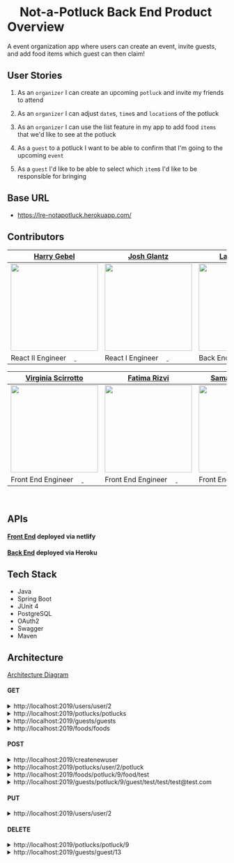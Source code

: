 # <span role="image" aria-label="🥘" style="font-family: &quot;Apple Color Emoji&quot;, &quot;Segoe UI Emoji&quot;, NotoColorEmoji, &quot;Noto Color Emoji&quot;, &quot;Segoe UI Symbol&quot;, &quot;Android Emoji&quot;, EmojiSymbols; line-height: 1em;">🥘</span> Not-a-Potluck Back End Product Overview

A event organization app where users can create an event, invite guests, and add food items which guest can then claim!

## User Stories
1. As an `organizer` I can create an upcoming `potluck` and invite my friends to attend

2. As an `organizer` I can adjust `date`s, `time`s and `location`s of the potluck

3. As an `organizer` I can use the list feature in my app to add food `items` that we'd like to see at the potluck

4. As a `guest` to a potluck I want to be able to confirm that I'm going to the upcoming `event`

5. As a `guest` I'd like to be able to select which `item`s I'd like to be responsible for bringing

## Base URL
- https://lre-notapotluck.herokuapp.com/

## Contributors

| [Harry Gebel](https://github.com/HarryHenryGebel)                                                                                                                     | [Josh Glantz](https://github.com/Jahteo)                                                                                                                     | [Lauren Emick](https://github.com/laurenemick)                                                                                                                     | [Ava Wingfield](https://github.com/avawing)                                                                                                                     |  
|-----------------------------------------------------------------------------------------------------------------------------------------------------------------|----------------------------------------------------------------------------------------------------------------------------------------------------------------------|-----------------------------------------------------------------------------------------------------------------------------------------------------------------|----------------------------------------------------------------------------------------------------------------------------------------------------------------------|
| [<img src="https://avatars3.githubusercontent.com/u/1482486?s=460&u=7d08f54ec0a05764e016399e3a404b3831c08331&v=4" width = "200" />](https://github.com/HarryHenryGebel) | [<img src="https://avatars3.githubusercontent.com/u/65362632?s=460&u=d3fe1f25d6d736abb735bfaaa07bdc19bc0e850d&v=4" width = "200" />](https://github.com/Jahteo) | [<img src="https://avatars0.githubusercontent.com/u/64444915?s=460&u=a9c3af2aa4f156e00677aef2e7fd2b210898c311&v=4" width = "200" />](https://github.com/laurenemick) | [<img src="https://avatars1.githubusercontent.com/u/64428775?s=460&u=b978293f3ab12800a3f6d3caf917e22fe4de55a1&v=4" width = "200" />](https://github.com/avawing) |
|                                   React II Engineer    [<img src="https://github.com/favicon.ico" width="15"> ](https://github.com/HarryHenryGebel)   [ <img src="https://static.licdn.com/sc/h/al2o9zrvru7aqj8e1x2rzsrca" width="15"> ](https://www.linkedin.com/in/harryhenrygebel/)                                     |                          React I Engineer              [<img src="https://github.com/favicon.ico" width="15"> ](https://github.com/Jahteo)     [ <img src="https://static.licdn.com/sc/h/al2o9zrvru7aqj8e1x2rzsrca" width="15"> ](https://www.linkedin.com/in/josh-glantzhucks/)                                     |                                 Back End Engineer      [<img src="https://github.com/favicon.ico" width="15"> ](https://github.com/laurenemick)   [ <img src="https://static.licdn.com/sc/h/al2o9zrvru7aqj8e1x2rzsrca" width="15"> ](https://www.linkedin.com/in/laurenemick/)                                     |                                    React II Engineer   [<img src="https://github.com/favicon.ico" width="15"> ](https://github.com/avawing)   [ <img src="https://static.licdn.com/sc/h/al2o9zrvru7aqj8e1x2rzsrca" width="15"> ](https://www.linkedin.com/in/avawingfield/)                                     |
                   

| [Virginia Scirrotto](https://github.com/c0d3-vp)                                                                                                                     | [Fatima Rizvi](https://github.com/fatima-rizvi)                                                                                                                     | [Samantha Dutcher](https://github.com/Samantha-Dutcher1986)                                                                                                                     |  
|-----------------------------------------------------------------------------------------------------------------------------------------------------------------|----------------------------------------------------------------------------------------------------------------------------------------------------------------------|----------------------------------------------------------------------------------------------------------------------------------------------------------------------|
| [<img src="https://avatars3.githubusercontent.com/u/42188072?s=460&u=2ada381430d55b71c5edd97770e4c8e61f7eedc1&v=4" width = "200" />](https://github.com/c0d3-vp) | [<img src="https://avatars2.githubusercontent.com/u/68958153?s=460&u=df691c22c18efbffeabb1a3cae329d3b08e6d768&v=4" width = "200" />](https://github.com/fatima-rizvi)                | [<img src="https://avatars2.githubusercontent.com/u/68967583?s=460&u=ccb7bbd7643ed7994f0d2882eca812a9968968b1&v=4" width = "200" />](https://github.com/Samantha-Dutcher1986) |
|                                Front End Engineer       [<img src="https://github.com/favicon.ico" width="15"> ](https://github.com/c0d3-vp)   [ <img src="https://static.licdn.com/sc/h/al2o9zrvru7aqj8e1x2rzsrca" width="15"> ](https://www.linkedin.com/in/virginia-a-scirrotto-60b072163/)                                     |                               Front End Engineer        [<img src="https://github.com/favicon.ico" width="15"> ](https://github.com/fatima-rizvi)  [ <img src="https://static.licdn.com/sc/h/al2o9zrvru7aqj8e1x2rzsrca" width="15"> ](https://www.linkedin.com/in/fatima-rizvi/)                                        |                                   Front End Engineer    [<img src="https://github.com/favicon.ico" width="15"> ](https://github.com/Samantha-Dutcher1986)     [ <img src="https://static.licdn.com/sc/h/al2o9zrvru7aqj8e1x2rzsrca" width="15"> ](https://www.linkedin.com/in/samantha-dutcher-1580951b4/)                                  |
      
<br>

## APIs

#### [Front End](https://not-a-potluck.gebel.tech/) deployed via netlify

#### [Back End](https://lre-notapotluck.herokuapp.com/) deployed via Heroku

## Tech Stack
- Java
- Spring Boot
- JUnit 4
- PostgreSQL
- OAuth2
- Swagger
- Maven

## Architecture

[Architecture Diagram](tbd)


#### GET

<details>
<summary>http://localhost:2019/users/user/2</summary>
  
```JSON

{
    "userid": 2,
    "username": "laurenemick",
    "primaryemail": "lauren@lauren.com",
    "imageurl": null,
    "potlucks": [
        {
            "potluckid": 3,
            "eventname": "Lunch at Gasworks",
            "date": "09/01/2020",
            "time": "11:30am",
            "location": "Gasworks park",
            "description": "North side, look for red umbrella",
            "foods": [
                {
                    "foodid": 4,
                    "foodname": "pizza"
                },
                {
                    "foodid": 5,
                    "foodname": "salad"
                }
            ],
            "guests": [
                {
                    "guestid": 6,
                    "fname": "Alex",
                    "lname": "Thilen",
                    "primaryemail": "alex@alex.com",
                    "responded": false,
                    "attending": false
                },
                {
                    "guestid": 7,
                    "fname": "Adrienne",
                    "lname": "Emick",
                    "primaryemail": "adj@adj.com",
                    "responded": false,
                    "attending": false
                }
            ]
        }
    ],
    "roles": [
        {
            "role": {
                "roleid": 1,
                "name": "USER"
            }
        }
    ]
}
```

</details>

<details>
<summary>http://localhost:2019/potlucks/potlucks</summary>
  
```JSON
[
    {
        "potluckid": 3,
        "eventname": "Lunch at Gasworks",
        "date": "09/01/2020",
        "time": "11:30am",
        "location": "Gasworks park",
        "description": "North side, look for red umbrella",
        "user": {
            "userid": 2,
            "username": "laurenemick",
            "primaryemail": "lauren@lauren.com",
            "imageurl": null,
            "roles": [
                {
                    "role": {
                        "roleid": 1,
                        "name": "USER"
                    }
                }
            ]
        },
        "foods": [
            {
                "foodid": 4,
                "foodname": "pizza"
            },
            {
                "foodid": 5,
                "foodname": "salad"
            }
        ],
        "guests": [
            {
                "guestid": 6,
                "fname": "Alex",
                "lname": "Thilen",
                "primaryemail": "alex@alex.com",
                "responded": false,
                "attending": false
            },
            {
                "guestid": 7,
                "fname": "Adrienne",
                "lname": "Emick",
                "primaryemail": "adj@adj.com",
                "responded": false,
                "attending": false
            }
        ]
    },
    {
        "potluckid": 9,
        "eventname": "Halloween Party",
        "date": "10/31/2020",
        "time": "4:00pm",
        "location": "1111 90th pl ne, Seattle WA",
        "description": "Black and orange balloons by gate",
        "user": {
            "userid": 8,
            "username": "hannah",
            "primaryemail": "hannah@hannah.com",
            "imageurl": null,
            "roles": [
                {
                    "role": {
                        "roleid": 1,
                        "name": "USER"
                    }
                }
            ]
        },
        "foods": [
            {
                "foodid": 10,
                "foodname": "burgers"
            },
            {
                "foodid": 11,
                "foodname": "salad"
            }
        ],
        "guests": [
            {
                "guestid": 12,
                "fname": "harry",
                "lname": "harry",
                "primaryemail": "harry@harry.com",
                "responded": false,
                "attending": false
            },
            {
                "guestid": 13,
                "fname": "fatima",
                "lname": "fatima",
                "primaryemail": "fatima@fatima.com",
                "responded": false,
                "attending": false
            }
        ]
    }
]
```

</details>

<details>
<summary>http://localhost:2019/guests/guests</summary>
  
```JSON

[
    {
        "guestid": 6,
        "fname": "Alex",
        "lname": "Thilen",
        "primaryemail": "alex@alex.com",
        "responded": false,
        "attending": false,
        "potluck": {
            "potluckid": 3,
            "eventname": "Lunch at Gasworks",
            "date": "09/01/2020",
            "time": "11:30am",
            "location": "Gasworks park",
            "description": "North side, look for red umbrella",
            "user": {
                "userid": 2,
                "username": "laurenemick",
                "primaryemail": "lauren@lauren.com",
                "imageurl": null,
                "roles": [
                    {
                        "role": {
                            "roleid": 1,
                            "name": "USER"
                        }
                    }
                ]
            },
            "foods": [
                {
                    "foodid": 4,
                    "foodname": "pizza"
                },
                {
                    "foodid": 5,
                    "foodname": "salad"
                }
            ],
            "guests": [
                {
                    "guestid": 6,
                    "fname": "Alex",
                    "lname": "Thilen",
                    "primaryemail": "alex@alex.com",
                    "responded": false,
                    "attending": false
                },
                {
                    "guestid": 7,
                    "fname": "Adrienne",
                    "lname": "Emick",
                    "primaryemail": "adj@adj.com",
                    "responded": false,
                    "attending": false
                }
            ]
        }
    },
    {
        "guestid": 7,
        "fname": "Adrienne",
        "lname": "Emick",
        "primaryemail": "adj@adj.com",
        "responded": false,
        "attending": false,
        "potluck": {
            "potluckid": 3,
            "eventname": "Lunch at Gasworks",
            "date": "09/01/2020",
            "time": "11:30am",
            "location": "Gasworks park",
            "description": "North side, look for red umbrella",
            "user": {
                "userid": 2,
                "username": "laurenemick",
                "primaryemail": "lauren@lauren.com",
                "imageurl": null,
                "roles": [
                    {
                        "role": {
                            "roleid": 1,
                            "name": "USER"
                        }
                    }
                ]
            },
            "foods": [
                {
                    "foodid": 4,
                    "foodname": "pizza"
                },
                {
                    "foodid": 5,
                    "foodname": "salad"
                }
            ],
            "guests": [
                {
                    "guestid": 6,
                    "fname": "Alex",
                    "lname": "Thilen",
                    "primaryemail": "alex@alex.com",
                    "responded": false,
                    "attending": false
                },
                {
                    "guestid": 7,
                    "fname": "Adrienne",
                    "lname": "Emick",
                    "primaryemail": "adj@adj.com",
                    "responded": false,
                    "attending": false
                }
            ]
        }
    },
    {
        "guestid": 12,
        "fname": "harry",
        "lname": "harry",
        "primaryemail": "harry@harry.com",
        "responded": false,
        "attending": false,
        "potluck": {
            "potluckid": 9,
            "eventname": "Halloween Party",
            "date": "10/31/2020",
            "time": "4:00pm",
            "location": "1111 90th pl ne, Seattle WA",
            "description": "Black and orange balloons by gate",
            "user": {
                "userid": 8,
                "username": "hannah",
                "primaryemail": "hannah@hannah.com",
                "imageurl": null,
                "roles": [
                    {
                        "role": {
                            "roleid": 1,
                            "name": "USER"
                        }
                    }
                ]
            },
            "foods": [
                {
                    "foodid": 10,
                    "foodname": "burgers"
                },
                {
                    "foodid": 11,
                    "foodname": "salad"
                }
            ],
            "guests": [
                {
                    "guestid": 12,
                    "fname": "harry",
                    "lname": "harry",
                    "primaryemail": "harry@harry.com",
                    "responded": false,
                    "attending": false
                },
                {
                    "guestid": 13,
                    "fname": "fatima",
                    "lname": "fatima",
                    "primaryemail": "fatima@fatima.com",
                    "responded": false,
                    "attending": false
                }
            ]
        }
    },
    {
        "guestid": 13,
        "fname": "fatima",
        "lname": "fatima",
        "primaryemail": "fatima@fatima.com",
        "responded": false,
        "attending": false,
        "potluck": {
            "potluckid": 9,
            "eventname": "Halloween Party",
            "date": "10/31/2020",
            "time": "4:00pm",
            "location": "1111 90th pl ne, Seattle WA",
            "description": "Black and orange balloons by gate",
            "user": {
                "userid": 8,
                "username": "hannah",
                "primaryemail": "hannah@hannah.com",
                "imageurl": null,
                "roles": [
                    {
                        "role": {
                            "roleid": 1,
                            "name": "USER"
                        }
                    }
                ]
            },
            "foods": [
                {
                    "foodid": 10,
                    "foodname": "burgers"
                },
                {
                    "foodid": 11,
                    "foodname": "salad"
                }
            ],
            "guests": [
                {
                    "guestid": 12,
                    "fname": "harry",
                    "lname": "harry",
                    "primaryemail": "harry@harry.com",
                    "responded": false,
                    "attending": false
                },
                {
                    "guestid": 13,
                    "fname": "fatima",
                    "lname": "fatima",
                    "primaryemail": "fatima@fatima.com",
                    "responded": false,
                    "attending": false
                }
            ]
        }
    }
]
```

</details>

<details>
<summary>http://localhost:2019/foods/foods</summary>
  
```JSON
[
    {
        "foodid": 4,
        "foodname": "pizza",
        "potluck": {
            "potluckid": 3,
            "eventname": "Lunch at Gasworks",
            "date": "09/01/2020",
            "time": "11:30am",
            "location": "Gasworks park",
            "description": "North side, look for red umbrella",
            "user": {
                "userid": 2,
                "username": "laurenemick",
                "primaryemail": "lauren@lauren.com",
                "imageurl": null,
                "roles": [
                    {
                        "role": {
                            "roleid": 1,
                            "name": "USER"
                        }
                    }
                ]
            },
            "foods": [
                {
                    "foodid": 4,
                    "foodname": "pizza"
                },
                {
                    "foodid": 5,
                    "foodname": "salad"
                }
            ],
            "guests": [
                {
                    "guestid": 6,
                    "fname": "Alex",
                    "lname": "Thilen",
                    "primaryemail": "alex@alex.com",
                    "responded": false,
                    "attending": false
                },
                {
                    "guestid": 7,
                    "fname": "Adrienne",
                    "lname": "Emick",
                    "primaryemail": "adj@adj.com",
                    "responded": false,
                    "attending": false
                }
            ]
        }
    },
    {
        "foodid": 5,
        "foodname": "salad",
        "potluck": {
            "potluckid": 3,
            "eventname": "Lunch at Gasworks",
            "date": "09/01/2020",
            "time": "11:30am",
            "location": "Gasworks park",
            "description": "North side, look for red umbrella",
            "user": {
                "userid": 2,
                "username": "laurenemick",
                "primaryemail": "lauren@lauren.com",
                "imageurl": null,
                "roles": [
                    {
                        "role": {
                            "roleid": 1,
                            "name": "USER"
                        }
                    }
                ]
            },
            "foods": [
                {
                    "foodid": 4,
                    "foodname": "pizza"
                },
                {
                    "foodid": 5,
                    "foodname": "salad"
                }
            ],
            "guests": [
                {
                    "guestid": 6,
                    "fname": "Alex",
                    "lname": "Thilen",
                    "primaryemail": "alex@alex.com",
                    "responded": false,
                    "attending": false
                },
                {
                    "guestid": 7,
                    "fname": "Adrienne",
                    "lname": "Emick",
                    "primaryemail": "adj@adj.com",
                    "responded": false,
                    "attending": false
                }
            ]
        }
    },
    {
        "foodid": 10,
        "foodname": "burgers",
        "potluck": {
            "potluckid": 9,
            "eventname": "Halloween Party",
            "date": "10/31/2020",
            "time": "4:00pm",
            "location": "1111 90th pl ne, Seattle WA",
            "description": "Black and orange balloons by gate",
            "user": {
                "userid": 8,
                "username": "hannah",
                "primaryemail": "hannah@hannah.com",
                "imageurl": null,
                "roles": [
                    {
                        "role": {
                            "roleid": 1,
                            "name": "USER"
                        }
                    }
                ]
            },
            "foods": [
                {
                    "foodid": 10,
                    "foodname": "burgers"
                },
                {
                    "foodid": 11,
                    "foodname": "salad"
                }
            ],
            "guests": [
                {
                    "guestid": 12,
                    "fname": "harry",
                    "lname": "harry",
                    "primaryemail": "harry@harry.com",
                    "responded": false,
                    "attending": false
                },
                {
                    "guestid": 13,
                    "fname": "fatima",
                    "lname": "fatima",
                    "primaryemail": "fatima@fatima.com",
                    "responded": false,
                    "attending": false
                }
            ]
        }
    },
    {
        "foodid": 11,
        "foodname": "salad",
        "potluck": {
            "potluckid": 9,
            "eventname": "Halloween Party",
            "date": "10/31/2020",
            "time": "4:00pm",
            "location": "1111 90th pl ne, Seattle WA",
            "description": "Black and orange balloons by gate",
            "user": {
                "userid": 8,
                "username": "hannah",
                "primaryemail": "hannah@hannah.com",
                "imageurl": null,
                "roles": [
                    {
                        "role": {
                            "roleid": 1,
                            "name": "USER"
                        }
                    }
                ]
            },
            "foods": [
                {
                    "foodid": 10,
                    "foodname": "burgers"
                },
                {
                    "foodid": 11,
                    "foodname": "salad"
                }
            ],
            "guests": [
                {
                    "guestid": 12,
                    "fname": "harry",
                    "lname": "harry",
                    "primaryemail": "harry@harry.com",
                    "responded": false,
                    "attending": false
                },
                {
                    "guestid": 13,
                    "fname": "fatima",
                    "lname": "fatima",
                    "primaryemail": "fatima@fatima.com",
                    "responded": false,
                    "attending": false
                }
            ]
        }
    }
]
```

</details>

#### POST

<details>
<summary>http://localhost:2019/createnewuser</summary>
  
```JSON
{
  "username": "ava",
  "password": "password",
  "primaryemail": "ava@ava.com",
  "imageurl": "https://avatars1.githubusercontent.com/u/64428775?s=460&u=b978293f3ab12800a3f6d3caf917e22fe4de55a1&v=4"
}
```

</details>

<details>
<summary>http://localhost:2019/potlucks/user/2/potluck</summary>
  
```JSON
{
  "user": {"userid": 2},
  "eventname": "test",
  "date": "09/01/2020",
  "time": "11:30am",
  "location": "test",
  "description": "test"
}
```

</details>

<details>
<summary>http://localhost:2019/foods/potluck/9/food/test</summary>
  
```JSON
{
  "potluck": {"potluckid": 9},
  "foodname":"test"
}
```

</details>

<details>
<summary>http://localhost:2019/guests/potluck/9/guest/test/test/test@test.com</summary>
  
```JSON
{
"potluck": {"potluckid": 9},
"fname": "test",
"lname": "test",
"primaryemail": "test@test.com"
}
```

</details>

#### PUT

<details>
<summary>http://localhost:2019/users/user/2</summary>
  
```JSON
{
    "username": "laurenemick",
    "password": "password",
    "primaryemail": "lauren@emick.com",
    "imageurl": null
}
```

</details>

#### DELETE

<details>
<summary>http://localhost:2019/potlucks/potluck/9</summary>
  
```JSON
No Body Data

Status OK
```

</details>

<details>
<summary>http://localhost:2019/guests/guest/13</summary>
  
```JSON
No Body Data

Status OK
```

</details>
